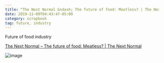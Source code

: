 ```yaml
---
title: “The Next Normal &ndash; The future of food: Meatless? | The Next Normal”
date: 2019-11-09T04:43:47-05:00
category: scrapbook
tag: future, industry 
---
```


Future of food industry 

[The Next Normal &ndash; The future of food: Meatless? | The Next Normal](https://www.mckinsey.com/featured-insights/the-next-normal/alternative-proteins)

![image](https://www.mckinsey.com/~/media/McKinsey/Featured%20Insights/The%20Next%20Normal/alternative-protein.ashx)